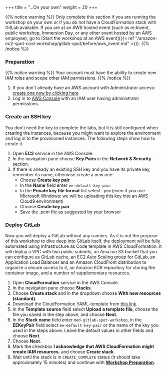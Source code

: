 +++
title = "...On your own"
weight = 20
+++

{{% notice warning %}}
Only complete this section if you are running the workshop on your own or if you do not have a CloudFormation stack with GitLab available. If you are at an AWS hosted event (such as re:Invent, public workshop, Immersion Day, or any other event hosted by an AWS employee), go to [Start the workshop at an AWS event]({{< ref "/amazon-ec2-spot-cicd-workshop/gitlab-spot/before/aws_event.md" >}}).
{{% /notice %}}

### Preparation

{{% notice warning %}}
Your account must have the ability to create new IAM roles and scope other IAM permissions.
{{% /notice %}}

1. If you don't already have an AWS account with Administrator access: [create one now by clicking here](https://aws.amazon.com/getting-started/)
2. Log in to [AWS Console](https://console.aws.amazon.com/) with an IAM user having administrator permissions.

### Create an SSH key

You don't need the key to complete the labs, but it is still configured when creating the instances, because you might want to explore the environment and log in to the provisioned instances. The following steps show how to create it.

1. Open **EC2** service in the AWS Console.
2. In the navigation pane choose **Key Pairs** in the **Network & Security** section.
3. If there is already an existing SSH key and you have its private key, remember its name, otherwise create a new one:
    * Choose **Create key pair**
    * In the **Name** field enter `ee-default-key-pair`
    * In the **Private key file format** list select `.pem` (even if you use Microsoft Windows: we will be uploading this key into an AWS Cloud9 environment)
    * Choose **Create key pair**
    * Save the .pem file as suggested by your browser

### Deploy GitLab
Now you will deploy a GitLab without any runners. As it is not the purpose of this workshop to dive deep into GitLab itself, the deployment will be fully automated using Infrastructure as Code template in AWS CloudFormation. It will deploy a VPC with two public subnets, an Amazon S3 bucket that you can configure as GitLab cache, an EC2 Auto Scaling group for GitLab, an Application Load Balancer and an Amazon CloudFront distribution to organize a secure access to it, an Amazon ECR repository for storing the container image, and a number of supplementary resources.

1. Open **CloudFormation** service in the AWS Console.
2. In the navigation pane choose **Stacks**.
3. Choose **Create stack** and in the dropdown choose **With new resources (standard)**.
4. Download the CloudFormation YAML-template from [this link](https://raw.githubusercontent.com/awslabs/ec2-spot-workshops/master/workshops/amazon-ec2-spot-cicd-workshop/gitlab-spot/gitlab-deploy.yml).
5. In the **Template source** field select **Upload a template file**, choose the file you saved in the step above, and choose **Next**.
6. In the **Stack name** field enter `mod-gitlab-spot-workshop`, in the **EEKeyPair** field select `ee-default-key-pair` or the name of the key you used in the steps above. Leave the default values in other fields and choose **Next**.
7. Choose **Next**.
8. Mark the checkbox **I acknowledge that AWS CloudFormation might create IAM resources.** and choose **Create stack**.
9. Wait until the stack is in `CREATE_COMPLETE` status (it should take approximately 15 minutes) and continue with [**Workshop Preparation**](/amazon-ec2-spot-cicd-workshop/gitlab-spot/prep.html).
